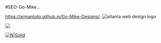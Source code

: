 #S E O - G o - M i k e...

 https://armantuto.github.io/Go-Mike-Designs/.
 
![atlanta web design logo](https://github.com/armantuto/Go-Mike-Designs/assets/120113174/84d542d0-192d-4f2c-aebf-c7dfee09b6a5)


<img src="![atlanta web design logo](https://github.com/armantuto/Go-Mike-Designs/assets/120113174/cda3d191-da6b-4370-ac72-64b88bb5946b)"/>


[![N|Solid](https://cldup.com/dTxpPi9lDf.thumb.png)](https://nodesource.com/products/nsolid)
